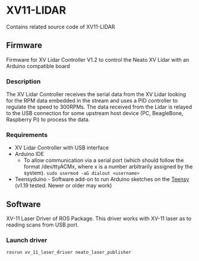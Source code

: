 # XV11-LIDAR
Contains related source code of XV11-LIDAR

## Firmware
Firmware for XV Lidar Controller V1.2 to control the Neato XV Lidar with an Arduino compatible board
### Description
The XV Lidar Controller receives the serial data from the XV Lidar looking for the RPM data embedded in the stream and uses a PID controller to regulate the speed to 300RPMs. The data received from the Lidar is relayed to the USB connection for some upstream host device (PC, BeagleBone, Raspberry Pi) to process the data.
### Requirements
- XV Lidar Controller with USB interface
- Arduino IDE
  - To allow communication via a serial port (which should follow the format /dev/ttyACMx, where x is a number arbitrarily assigned by the system).
  `sudo usermod -aG dialout <username>`
- Teensyduino - Software add-on to run Arduino sketches on the [Teensy](http://www.pjrc.com/teensy/teensyduino.html) (v1.19 tested. Newer or older may work)

## Software
XV-11 Laser Driver of ROS Package. 
This driver works with XV-11 laser as to reading scans from USB port.
### Launch driver
`rosrun xv_11_laser_driver neato_laser_publisher`
